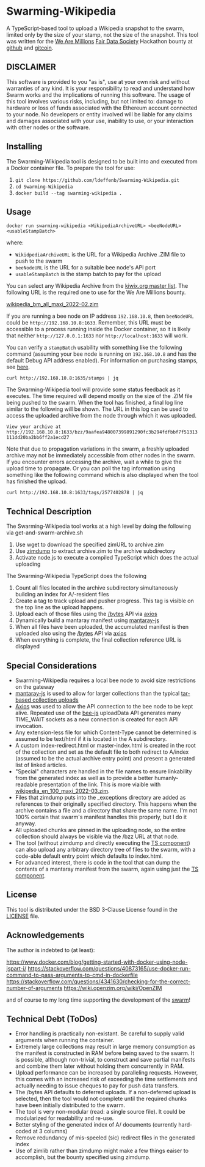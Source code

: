 # Swarming-Wikipedia
A TypeScript-based tool to upload a Wikipedia snapshot to the swarm, limited only by the size of your stamp, not the size of the snapshot.  This 
tool was written for the [We Are Millions](https://www.wearemillions.online/) [Fair Data Society](https://fairdatasociety.org/) Hackathon
bounty at [github](https://github.com/fairdatasociety/wam/issues/18) and [gitcoin](https://gitcoin.co/issue/fairdatasociety/wam/18/100027844).

## DISCLAIMER
This software is provided to you "as is", use at your own risk and without warranties of any kind.
It is your responsibility to read and understand how Swarm works and the implications of running this software.
The usage of this tool involves various risks, including, but not limited to:
damage to hardware or loss of funds associated with the Ethereum account connected to your node.
No developers or entity involved will be liable for any claims and damages associated with your use,
inability to use, or your interaction with other nodes or the software.

## Installing

The Swarming-Wikipedia tool is designed to be built into and executed from a Docker container file.  To prepare the tool for use:

1. `git clone https://github.com/ldeffenb/Swarming-Wikipedia.git`
2. `cd Swarming-Wikipedia`
3. `docker build --tag swarming-wikipedia .`

## Usage

`docker run swarming-wikipedia <WikipediaArchiveURL> <beeNodeURL> <usableStampBatch>`

where:

- `WikidpediaArchiveURL` is the URL for a Wikipedia Archive .ZIM file to push to the swarm
- `beeNodeURL` is the URL for a suitable bee node's API port
- `usableStampBatch` is the stamp batch to pay for the upload

You can select any Wikipedia Archive from the [kiwix.org master list](https://download.kiwix.org/zim/wikipedia/).  The following URL 
is the required one to use for the We Are Millions bounty.

[wikipedia_bm_all_maxi_2022-02.zim](https://download.kiwix.org/zim/wikipedia/wikipedia_bm_all_maxi_2022-02.zim)

If you are running a bee node on IP address `192.168.10.8`, then `beeNodeURL` could be `http://192.168.10.8:1633`.  Remember, this URL 
must be accessible to a process running inside the Docker container, so it is likely that neither `http://127.0.0.1:1633` nor 
`http://localhost:1633` will work.

You can verify a `stampBatch` usability with something like the following command (assuming your bee node is running on `192.168.10.8` 
and has the default Debug API address enabled).  For information on purchasing stamps, see 
[here](https://docs.ethswarm.org/docs/access-the-swarm/keep-your-data-alive).

`curl http://192.168.10.8:1635/stamps | jq`

The Swarming-Wikipedia tool will provide some status feedback as it executes.  The time required will depend mostly on the size 
of the .ZIM file being pushed to the swarm.  When the tool has finished, a final log line similar to the following will be shown.  The 
URL in this log can be used to access the uploaded archive from the node through which it was uploaded.

`View your archive at http://192.168.10.8:1633/bzz/9aafea948007399891290fc3b294fdfbbf7f51313111dd20ba2bb6ff2a1ecd27`

Note that due to propagation variations in the swarm, a freshly uploaded archive may not be immediately accessible from other 
nodes in the swarm.  If you encounter errors accessing the archive, wait a while to give the upload time to propagate.  Or you 
can poll the tag information using something like the following command which is also displayed when the tool has finished the upload.

`curl http://192.168.10.8:1633/tags/2577402878 | jq`

## Technical Description

The Swarming-Wikipedia tool works at a high level by doing the following via get-and-swarm-archive.sh

1. Use wget to download the specified zimURL to archive.zim
2. Use [zimdump](https://github.com/openzim/zim-tools) to extract archive.zim to the archive subdirectory
3. Activate node.js to execute a compiled TypeScript which does the actual uploading

The Swarming-Wikipedia TypeScript does the following

1. Count all files located in the archive subdirectory simultaneously building an index for A/-resident files
2. Create a tag to track upload and pusher progress.  This tag is visible on the top line as the upload happens.
3. Upload each of those files using the [/bytes](https://docs.ethswarm.org/api/#tag/Bytes/paths/~1bytes/post) API via [axios](https://github.com/axios/axios)
4. Dynamically build a mantaray manifest using [mantaray-js](https://github.com/ethersphere/mantaray-js)
5. When all files have been uploaded, the accumulated manifest is then uploaded also using the [/bytes](https://docs.ethswarm.org/api/#tag/Bytes/paths/~1bytes/post) API via [axios](https://github.com/axios/axios)
6. When everything is complete, the final collection reference URL is displayed

## Special Considerations

- Swarming-Wikipedia requires a local bee node to avoid size restrictions on the gateway
- [mantaray-js](https://github.com/ethersphere/mantaray-js) is used to allow for larger collections than the typical [tar-based collection uploads](https://docs.ethswarm.org/api/#tag/BZZ/paths/~1bzz/post)
- [Axios](https://github.com/axios/axios) was used to allow the API connection to the bee node to be kept alive.  Repeated use of the [bee-js](https://github.com/ethersphere/bee-js) uploadData API generates many TIME_WAIT sockets as a new connection is created for each API invocation.
- Any extension-less file for which Content-Type cannot be determined is assumed to be text/html if it is located in the A subdirectory.
- A custom index-redirect.html or master-index.html is created in the root of the collection and set as the default file to both redirect to A/index (assumed to be the actual archive entry point) and present a generated list of linked articles.
- "Special" characters are handled in the file names to ensure linkability from the generated index as well as to provide a better humanly-readable presentation of the link.  This is more viaible with [wikipedia_en_100_maxi_2022-03.zim](https://download.kiwix.org/zim/wikipedia/wikipedia_en_100_maxi_2022-03.zim).
- Files that zimdump puts into the _exceptions directory are added as references to their originally specified directory.  This happens when the archive contains a file and a directory that share the same name.  I'm not 100% certain that swarm's manifest handles this properly, but I do it anyway.
- All uploaded chunks are pinned in the uploading node, so the entire collection should always be visible via the /bzz URL at that node.
- The tool (without zimdump and directly executing the [TS component](src/index.ts)) can also upload any arbitrary directory tree of files to the swarm, with a code-able default entry point which defaults to index.html.
- For advanced interest, there is code in the tool that can dump the contents of a mantaray manifest from the swarm, again using just the [TS component](src/index.ts).

## License

This tool is distributed under the BSD 3-Clause License found in the [LICENSE](LICENSE) file.

## Acknowledgements

The author is indebted to (at least):

https://www.docker.com/blog/getting-started-with-docker-using-node-jspart-i/
https://stackoverflow.com/questions/40873165/use-docker-run-command-to-pass-arguments-to-cmd-in-dockerfile
https://stackoverflow.com/questions/4341630/checking-for-the-correct-number-of-arguments
https://wiki.openzim.org/wiki/OpenZIM

and of course to my long time supporting the development of the [swarm](https://docs.ethswarm.org/docs/)!

## Technical Debt (ToDos)

- Error handling is practically non-existant.  Be careful to supply valid arguments when running the container.
- Extremely large collections may result in large memory consumption as the manifest is constructed in RAM before being saved to the swarm.  It is possible, although non-trivial, to construct and save partial manifests and combine them later without holding them concurrently in RAM.
- Upload performance can be increased by paralleling requests.  However, this comes with an increased risk of exceeding the time settlements and actually needing to issue cheques to pay for push data transfers.
- The /bytes API defaults to deferred uploads.  If a non-deferred upload is selected, then the tool would not complete until the required chunks have been initially distributed to the swarm.
- The tool is very non-modular (read: a single source file).  It could be modularized for readability and re-use.
- Better styling of the generated index of A/ documents (currently hard-coded at 3 columns)
- Remove redundancy of mis-speeled (sic) redirect files in the generated index
- Use of zimlib rather than zimdump might make a few things eaiser to accomplish, but the bounty specified using zimdump.